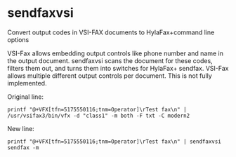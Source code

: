 # sendfaxvsi
Convert output codes in VSI-FAX documents to HylaFax+command line options

VSI-Fax allows embedding output controls like phone number and name in the output document. sendfaxvsi scans the document for these codes, filters them out, and turns them into switches for HylaFax+ sendfax. VSI-Fax allows multiple different output controls per document. This is not fully implemented.

Original line:
````
printf "@+VFX[tfn=5175550116;tnm=Operator]\rTest fax\n" | /usr/vsifax3/bin/vfx -d "class1" -m both -F txt -C modern2
````
New line:
````
printf "@+VFX[tfn=5175550116;tnm=Operator]\rTest fax\n" | sendfaxvsi sendfax -m
````
